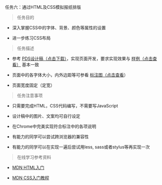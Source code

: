 任务六：通过HTML及CSS模拟报纸排版

>任务目的

*	深入掌握CSS中的字体、背景、颜色等属性的设置

*	进一步练习CSS布局

>任务描述

*	参考 <a href="http://7xrp04.com1.z0.glb.clouddn.com/task_1_6_1.psd">PDS设计稿（点击下载）</a>，实现页面开发，要求实现效果与 <a href="http://7xrp04.com1.z0.glb.clouddn.com/task_1_6_2.jpg">样例（点击查看）</a> 基本一致

*	页面中的各字体大小，内外边距等可参看 <a href="http://7xrp04.com1.z0.glb.clouddn.com/task_1_6_3.jpg">标注图（点击查看</a>）

*	页面宽度固定（定宽）

>任务注意事项

*	只需要完成HTML，CSS代码编写，不需要写JavaScript

*	设计稿中的图片、文案均可自行设定

*	在Chrome中完美实现符合标注中的各项说明

*	有能力的同学可以尝试跨浏览器的兼容性

*	有能力的同学可以在实现一遍后尝试用less, sass或者stylus等再实现一次

>在线学习参考资料

*	<a href="https://developer.mozilla.org/zh-CN/docs/Web/Guide/HTML/Introduction">MDN HTML入门</a>

*	<a href="https://developer.mozilla.org/zh-CN/docs/Web/Guide/CSS/Getting_started">MDN CSS入门教程</a>
